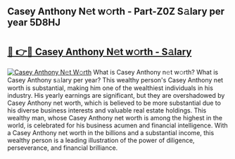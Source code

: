 ## Casey Anthony N𝚎t w𝚘rth - Part-Z0Z S𝚊lary per year 5D8HJ

# <h2><a href="http://gc1h20f.nevu.top/?p=Casey+Anthony">🔗 👉🔴 Casey Anthony N𝚎t w𝚘rth - S𝚊lary</a></h2>

[![Casey Anthony N𝚎t W𝚘rth](https://i.imgur.com/Oavwk0R.jpeg)](http://gc1h20f.nevu.top/?p=Casey+Anthony)
What is Casey Anthony n𝚎t w𝚘rth? What is Casey Anthony s𝚊lary per year?
This wealthy person's Casey Anthony net worth is substantial, making him one of the wealthiest individuals in his industry. His yearly earnings are significant, but they are overshadowed by Casey Anthony net worth, which is believed to be more substantial due to his diverse business interests and valuable real estate holdings. This wealthy man, whose Casey Anthony net worth is among the highest in the world, is celebrated for his business acumen and financial intelligence. With a Casey Anthony net worth in the billions and a substantial income, this wealthy person is a leading illustration of the power of diligence, perseverance, and financial brilliance.
